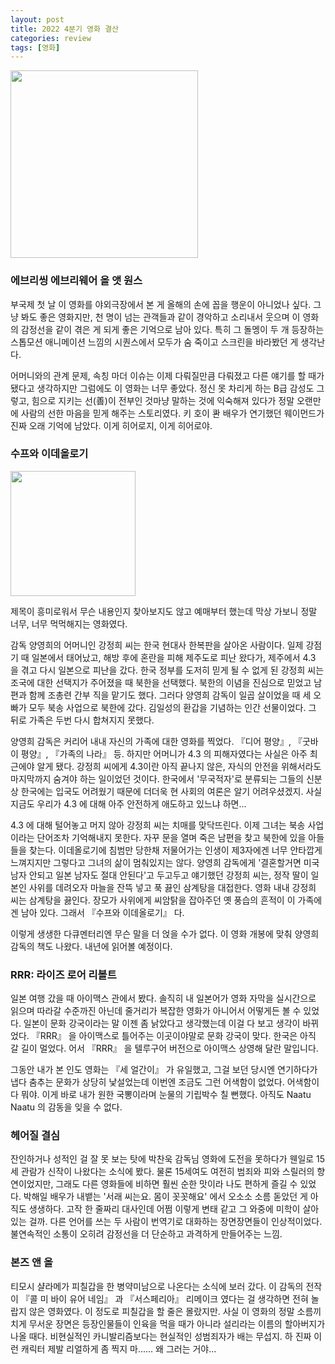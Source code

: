 ```yaml
---
layout: post
title: 2022 4분기 영화 결산
categories: review
tags: [영화]
---
```


<img src="{{ site.baseurl }}/thumbnails/230125_movies/에에올.jpeg" width="300" />

### 에브리씽 에브리웨어 올 앳 원스

부국제 첫 날 이 영화를 야외극장에서 본 게 올해의 손에 꼽을 행운이 아니었나 싶다. 그냥 봐도 좋은 영화지만, 천 명이 넘는 관객들과 같이 경악하고 소리내서 웃으며 이 영화의 감정선을 같이 겪은 게 되게 좋은 기억으로 남아 있다. 특히 그 돌멩이 두 개 등장하는 스톱모션 애니메이션 느낌의 시퀀스에서 모두가 숨 죽이고 스크린을 바라봤던 게 생각난다. 

어머니와의 관계 문제, 속칭 마더 이슈는 이제 다뤄질만큼 다뤄졌고 다른 얘기를 할 때가 됐다고 생각하지만 그럼에도 이 영화는 너무 좋았다. 정신 못 차리게 하는 B급 감성도 그렇고, 힘으로 지키는 선(善)이 전부인 것마냥 말하는 것에 익숙해져 있다가 정말 오랜만에 사람의 선한 마음을 믿게 해주는 스토리였다. 키 호이 콴 배우가 연기했던 웨이먼드가 진짜 오래 기억에 남았다. 이게 히어로지, 이게 히어로야.

### 수프와 이데올로기
<img src="{{ site.baseurl }}/thumbnails/230125_movies/수프와이데올로기.jpeg" width="200" />

제목이 흥미로워서 무슨 내용인지 찾아보지도 않고 예매부터 했는데 막상 가보니 정말 너무, 너무 먹먹해지는 영화였다.

감독 양영희의 어머니인 강정희 씨는 한국 현대사 한복판을 살아온 사람이다. 일제 강점기 때 일본에서 태어났고, 해방 후에 혼란을 피해 제주도로 피난 왔다가, 제주에서 4.3 을 겪고 다시 일본으로 피난을 갔다. 한국 정부를 도저히 믿게 될 수 없게 된 강정희 씨는 조국에 대한 선택지가 주어졌을 때 북한을 선택했다. 북한의 이념을 진심으로 믿었고 남편과 함께 조총련 간부 직을 맡기도 했다. 그러다 양영희 감독이 일곱 살이었을 때 세 오빠가 모두 북송 사업으로 북한에 갔다. 김일성의 환갑을 기념하는 인간 선물이었다. 그 뒤로 가족은 두번 다시 합쳐지지 못했다. 

양영희 감독은 커리어 내내 자신의 가족에 대한 영화를 찍었다. 『디어 평양』, 『굿바이 평양』, 『가족의 나라』 등. 하지만 어머니가 4.3 의 피해자였다는 사실은 아주 최근에야 알게 됐다. 강정희 씨에게 4.3이란 아직 끝나지 않은, 자식의 안전을 위해서라도 마지막까지 숨겨야 하는 일이었던 것이다. 한국에서 '무국적자'로 분류되는 그들의 신분상 한국에는 입국도 어려웠기 때문에 더더욱 현 사회의 여론은 알기 어려우셨겠지. 사실 지금도 우리가 4.3 에 대해 아주 안전하게 애도하고 있느냐 하면... 

4.3 에 대해 털어놓고 머지 않아 강정희 씨는 치매를 맞닥뜨린다. 이제 그녀는 북송 사업이라는 단어조차 기억해내지 못한다. 자꾸 문을 열며 죽은 남편을 찾고 북한에 있을 아들들을 찾는다. 이데올로기에 침범만 당한채 저물어가는 인생이 제3자에겐 너무 안타깝게 느껴지지만 그렇다고 그녀의 삶이 멈춰있지는 않다. 양영희 감독에게 '결혼할거면 미국 남자 안되고 일본 남자도 절대 안된다'고 두고두고 얘기했던 강정희 씨는, 정작 딸이 일본인 사위를 데려오자 마늘을 잔뜩 넣고 푹 끓인 삼계탕을 대접한다. 영화 내내 강정희 씨는 삼계탕을 끓인다. 장모가 사위에게 씨암탉을 잡아주던 옛 풍습의 흔적이 이 가족에겐 남아 있다. 그래서 『수프와 이데올로기』 다. 

이렇게 생생한 다큐멘터리엔 무슨 말을 더 얹을 수가 없다. 이 영화 개봉에 맞춰 양영희 감독의 책도 나왔다. 내년에 읽어볼 예정이다.
 
### RRR: 라이즈 로어 리볼트

일본 여행 갔을 때 아이맥스 관에서 봤다. 솔직히 내 일본어가 영화 자막을 실시간으로 읽으며 따라갈 수준까진 아닌데 줄거리가 복잡한 영화가 아니어서 어떻게든 볼 수 있었다. 일본이 문화 강국이라는 말 이젠 좀 낡았다고 생각했는데 이걸 다 보고 생각이 바뀌었다. 『RRR』 을 아이맥스로 틀어주는 이곳이야말로 문화 강국이 맞다. 한국은 아직 갈 길이 멀었다. 어서 『RRR』 을 텔루구어 버전으로 아이맥스 상영해 달란 말입니다.

그동안 내가 본 인도 영화는 『세 얼간이』 가 유일했고, 그걸 보던 당시엔 연기하다가 냅다 춤추는 문화가 상당히 낯설었는데 이번엔 조금도 그런 어색함이 없었다. 어색함이 다 뭐야. 이게 바로 내가 원한 국뽕이라며 눈물의 기립박수 칠 뻔했다. 아직도 Naatu Naatu 의 감동을 잊을 수 없다. 

### 헤어질 결심

잔인하거나 성적인 걸 잘 못 보는 탓에 박찬욱 감독님 영화에 도전을 못하다가 웬일로 15세 관람가 신작이 나왔다는 소식에 봤다. 물론 15세여도 여전히 범죄와 피와 스릴러의 향연이었지만, 그래도 다른 영화들에 비하면 훨씬 순한 맛이라 나도 편하게 즐길 수 있었다. 박해일 배우가 내뱉는 '서래 씨는요. 몸이 꼿꼿해요' 에서 오소소 소름 돋았던 게 아직도 생생하다. 고작 한 줄짜리 대사인데 어쩜 이렇게 변태 같고 그 와중에 미학이 살아있는 걸까. 다른 언어를 쓰는 두 사람이 번역기로 대화하는 장면장면들이 인상적이었다. 불연속적인 소통이 오히려 감정선을 더 단순하고 과격하게 만들어주는 느낌.
 
### 본즈 앤 올

티모시 샬라메가 피칠갑을 한 병약미남으로 나온다는 소식에 보러 갔다. 이 감독의 전작이 『콜 미 바이 유어 네임』 과 『서스페리아』 리메이크 였다는 걸 생각하면 전혀 놀랍지 않은 영화였다. 이 정도로 피칠갑을 할 줄은 몰랐지만. 사실 이 영화의 정말 소름끼치게 무서운 장면은 등장인물들이 인육을 먹을 때가 아니라 설리라는 이름의 할아버지가 나올 때다. 비현실적인 카니발리즘보다는 현실적인 성범죄자가 배는 무섭지. 하 진짜 이런 캐릭터 제발 리얼하게 좀 찍지 마...... 왜 그러는 거야...  
